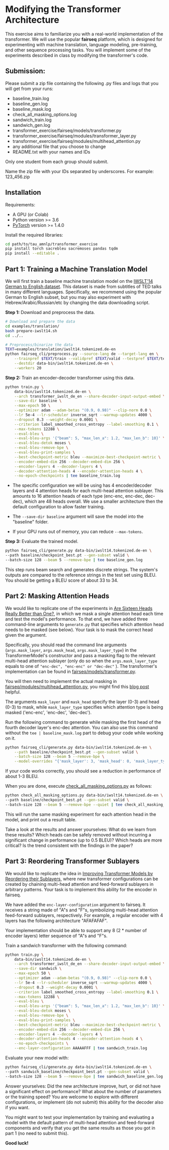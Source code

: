 # Modifying the Transformer Architecture

This exercise aims to familiarize you with a real-world implementation of the transformer.
We will use the popular **fairseq** platform, which is designed for experimenting with machine translation, language modeling, pre-training, and other sequence processing tasks.
You will implement some of the experiments described in class by modifying the transformer's code.

## Submission:

Please submit a zip file containing the following .py files and logs that you will get from your runs:
* baseline_train.log
* baseline_gen.log
* baseline_mask.log
* check_all_masking_options.log
* sandwich_train.log
* sandwich_gen.log
* transformer_exercise/fairseq/models/transformer.py
* transformer_exercise/fairseq/modules/transformer_layer.py
* transformer_exercise/fairseq/modules/multihead_attention.py
* any additional file that you choose to change 
* README.txt with your names and IDs

Only one student from each group should submit.

Name the zip file with your IDs separated by underscores.
For example: 123_456.zip

## Installation

Requirements:
* A GPU (or Colab)
* Python version >= 3.6
* [PyTorch](http://pytorch.org/) version >= 1.4.0

Install the required libraries:
```bash
cd path/to/tau_amnlp/transformer_exercise
pip install torch sacrebleu sacremoses pandas tqdm
pip install --editable .
```

## Part 1: Training a Machine Translation Model

We will first train a baseline machine translation model on the [IWSLT'14 German to English dataset](http://workshop2014.iwslt.org/downloads/proceeding.pdf).
This dataset is made from subtitles of TED talks in many different languages. Specifically, we recommend using the popular German to English subset, but you may also experiment with Hebrew/Arabic/Russian/etc by changing the data downloading script.

**Step 1:** Download and preprocess the data.
```bash
# Download and prepare the data
cd examples/translation/
bash prepare-iwslt14.sh
cd ../..

# Preprocess/binarize the data
TEXT=examples/translation/iwslt14.tokenized.de-en
python fairseq_cli/preprocess.py --source-lang de --target-lang en \
    --trainpref $TEXT/train --validpref $TEXT/valid --testpref $TEXT/test \
    --destdir data-bin/iwslt14.tokenized.de-en \
    --workers 20
```

**Step 2:** Train an encoder-decoder transformer using this data.
```bash
python train.py \
    data-bin/iwslt14.tokenized.de-en \
    --arch transformer_iwslt_de_en --share-decoder-input-output-embed \
    --save-dir baseline \
    --max-epoch 50 \
    --optimizer adam --adam-betas "(0.9, 0.98)" --clip-norm 0.0 \
    --lr 5e-4 --lr-scheduler inverse_sqrt --warmup-updates 4000 \
    --dropout 0.3 --weight-decay 0.0001 \
    --criterion label_smoothed_cross_entropy --label-smoothing 0.1 \
    --max-tokens 12288 \
    --eval-bleu \
    --eval-bleu-args '{"beam": 5, "max_len_a": 1.2, "max_len_b": 10}' \
    --eval-bleu-detok moses \
    --eval-bleu-remove-bpe \
    --eval-bleu-print-samples \
    --best-checkpoint-metric bleu --maximize-best-checkpoint-metric \
    --encoder-embed-dim 256 --decoder-embed-dim 256 \
    --encoder-layers 4 --decoder-layers 4 \
    --decoder-attention-heads 4 --encoder-attention-heads 4 \
    --no-epoch-checkpoints | tee baseline_train.log
```

* The specific configuration we will be using has 4 encoder/decoder layers and 4 attention heads for each multi-head attention sublayer. This amounts to 16 attention heads of each type (enc-enc, enc-dec, dec-dec), which are 48 heads overall. We use a smaller architecture then the default configuration to allow faster training.

* The ```--save-dir baseline``` argument will save the model into the "baseline" folder.

* If your GPU runs out of memory, you can reduce ```--max-tokens```.

**Step 3:** Evaluate the trained model.
```bash
python fairseq_cli/generate.py data-bin/iwslt14.tokenized.de-en \
--path baseline/checkpoint_best.pt --gen-subset valid \
--batch-size 128 --beam 5 --remove-bpe | tee baseline_gen.log
```

This step runs beam search and generates discrete strings. The system's outputs are compared to the reference strings in the test set using BLEU. You should be getting a BLEU score of about 33 to 34.

## Part 2: Masking Attention Heads

We would like to replicate one of the experiments in [Are Sixteen Heads Really Better than One?](https://arxiv.org/abs/1905.10650), in which we mask a single attention head each time and test the model's performance.
To that end, we have added three command-line arguments to ```generate.py``` that specifies which attention head needs to be masked (see below). Your task is to mask the correct head given the argument.

Specifically, you should read the command line arguments (```args.mask_layer```, ```args.mask_head```, ```args.mask_layer_type```) in the TransformerModel's constructor and pass a masking flag to the relevant multi-head attention sublayer (only do so when the ```args.mask_layer_type``` equals to one of ```"enc-dec", "enc-enc" or "dec-dec"```  ). The transformer's implementation can be found in [fairseq/models/transformer.py](fairseq/models/transformer.py).

You will then need to implement the actual masking in [fairseq/modules/multihead_attention.py](fairseq/modules/multihead_attention.py), you might find this [blog post](http://jalammar.github.io/illustrated-transformer/) helpful.

The arguments ```mask_layer``` and ```mask_head``` specify the layer (0-3) and head (0-3) to mask, while ```mask_layer_type``` specifies which attention type is being masked ('enc-enc', 'enc-dec', 'dec-dec').

Run the following command to generate while masking the first head of the fourth decoder layer's enc-dec attention. You can also use this command without the `tee | baseline_mask.log` part to debug your code while working on it.
```bash
python fairseq_cli/generate.py data-bin/iwslt14.tokenized.de-en \
    --path baseline/checkpoint_best.pt --gen-subset valid \
    --batch-size 128 --beam 5 --remove-bpe \
    --model-overrides "{'mask_layer': 3, 'mask_head': 0, 'mask_layer_type': 'enc-dec'}" | tee baseline_mask.log
```
If your code works correctly, you should see a reduction in performance of about 1-3 BLEU.

When you are done, execute [check_all_masking_options.py](check_all_masking_options.py) as follows:
```bash
python check_all_masking_options.py data-bin/iwslt14.tokenized.de-en \
--path baseline/checkpoint_best.pt --gen-subset valid \
--batch-size 128 --beam 5 --remove-bpe --quiet | tee check_all_masking_options.log
```
This will run the same masking experiment for each attention head in the model, and print out a result table.

Take a look at the results and answer yourselves: What do we learn from these results? Which heads can be safely removed without incurring a significant change in performance (up to 0.5 BLEU)? Which heads are more critical? Is the trend consistent with the findings in the paper?

## Part 3: Reordering Transformer Sublayers

We would like to replicate the idea in [Improving Transformer Models by Reordering their Sublayers](https://arxiv.org/abs/1911.03864), where new transformer configurations can be created by chaining multi-head attention and feed-forward sublayers in arbitrary patterns. Your task is to implement this ability for the encoder in fairseq.

We have added the ```enc-layer-configuration```  argument to fairseq. It receives a string made of "A"s and "F"s, symbolizing multi-head attention feed-forward sublayers, respectively. For example, a regular encoder with 4 layers has the following architecture "AFAFAFAF".

Your implementation should be able to support any 8 (2 * number of encoder layers) letter sequence of "A"s and "F"s.

Train a sandwich transformer with the following command:

```bash
python train.py \
    data-bin/iwslt14.tokenized.de-en \
    --arch transformer_iwslt_de_en --share-decoder-input-output-embed \
    --save-dir sandwich \
    --max-epoch 50 \
    --optimizer adam --adam-betas "(0.9, 0.98)" --clip-norm 0.0 \
    --lr 5e-4 --lr-scheduler inverse_sqrt --warmup-updates 4000 \
    --dropout 0.3 --weight-decay 0.0001 \
    --criterion label_smoothed_cross_entropy --label-smoothing 0.1 \
    --max-tokens 12288 \
    --eval-bleu \
    --eval-bleu-args '{"beam": 5, "max_len_a": 1.2, "max_len_b": 10}' \
    --eval-bleu-detok moses \
    --eval-bleu-remove-bpe \
    --eval-bleu-print-samples \
    --best-checkpoint-metric bleu --maximize-best-checkpoint-metric \
    --encoder-embed-dim 256 --decoder-embed-dim 256 \
    --encoder-layers 4 --decoder-layers 4 \
    --decoder-attention-heads 4 --encoder-attention-heads 4 \
    --no-epoch-checkpoints \
    --enc-layer-configuration AAAAAFFF | tee sandwich_train.log
```
Evaluate your new model with:

```bash
python fairseq_cli/generate.py data-bin/iwslt14.tokenized.de-en \
--path sandwich_baseline/checkpoint_best.pt --gen-subset valid \
--batch-size 128 --beam 5 --remove-bpe | tee sandwich_baseline_gen.log
```
Answer yourselves: Did the new architecture improve, hurt, or did not have a significant effect on performance? What about the number of parameters or the training speed? You are welcome to explore with different configurations, or implement (do not submit) this ability for the decoder also if you want.

You might want to test your implementation by training and evaluating a model with the default pattern of multi-head attention and feed-forward components and verify that you get the same results as those you got in part 1 (no need to submit this).

**Good luck!**
